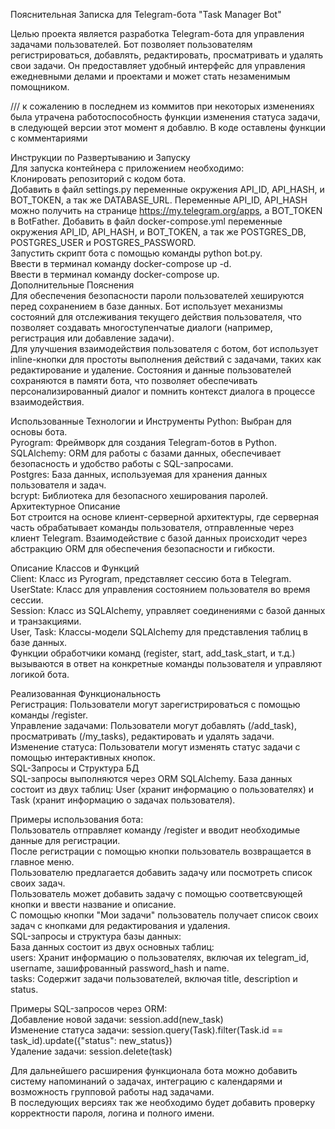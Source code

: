 Пояснительная Записка для Telegram-бота "Task Manager Bot"

Целью проекта является разработка Telegram-бота для управления задачами пользователей. Бот позволяет пользователям регистрироваться, добавлять, редактировать, просматривать и удалять свои задачи. Он предоставляет удобный интерфейс для управления ежедневными делами и проектами и может стать незаменимым помощником.

/// к сожалению в последнем из коммитов при некоторых изменениях была утрачена работоспособность функции изменения статуса задачи, в следующей версии этот момент я добавлю. В коде оставлены функции с комментариями

Инструкции по Развертыванию и Запуску  
Для запуска контейнера с приложением необходимо:  
Клонировать репозиторий с кодом бота.  
Добавить в файл settings.py переменные окружения API_ID, API_HASH, и BOT_TOKEN, а так же DATABASE_URL. 
Переменные API_ID, API_HASH можно получить на странице https://my.telegram.org/apps, а BOT_TOKEN в BotFather.
Добавить в файл docker-compose.yml переменные окружения API_ID, API_HASH, и BOT_TOKEN, а так же POSTGRES_DB, POSTGRES_USER и POSTGRES_PASSWORD.  
Запустить скрипт бота с помощью команды python bot.py.  
Ввести в терминал команду docker-compose up -d.  
Ввести в терминал команду docker-compose up.  
Дополнительные Пояснения  
Для обеспечения безопасности пароли пользователей хешируются перед сохранением в базе данных. Бот использует механизмы состояний для отслеживания текущего действия пользователя, что позволяет создавать многоступенчатые диалоги (например, регистрация или добавление задачи).  
Для улучшения взаимодействия пользователя с ботом, бот использует inline-кнопки для простоты выполнения действий с задачами, таких как редактирование и удаление. Состояния и данные пользователей сохраняются в памяти бота, что позволяет обеспечивать персонализированный диалог и помнить контекст диалога в процессе взаимодействия.  

Использованные Технологии и Инструменты
Python: Выбран для основы бота.  
Pyrogram: Фреймворк для создания Telegram-ботов в Python.  
SQLAlchemy: ORM для работы с базами данных, обеспечивает безопасность и удобство работы с SQL-запросами.  
Postgres: База данных, используемая для хранения данных пользователя и задач.  
bcrypt: Библиотека для безопасного хеширования паролей.  
Архитектурное Описание  
Бот строится на основе клиент-серверной архитектуры, где серверная часть обрабатывает команды пользователя, отправленные через клиент Telegram. Взаимодействие с базой данных происходит через абстракцию ORM для обеспечения безопасности и гибкости.  

Описание Классов и Функций  
Client: Класс из Pyrogram, представляет сессию бота в Telegram.  
UserState: Класс для управления состоянием пользователя во время сессии.  
Session: Класс из SQLAlchemy, управляет соединениями с базой данных и транзакциями.  
User, Task: Классы-модели SQLAlchemy для представления таблиц в базе данных.  
Функции обработчики команд (register, start, add_task_start, и т.д.) вызываются в ответ на конкретные команды пользователя и управляют логикой бота.  

Реализованная Функциональность  
Регистрация: Пользователи могут зарегистрироваться с помощью команды /register.  
Управление задачами: Пользователи могут добавлять (/add_task), просматривать (/my_tasks), редактировать и удалять задачи.  
Изменение статуса: Пользователи могут изменять статус задачи с помощью интерактивных кнопок.  
SQL-Запросы и Структура БД  
SQL-запросы выполняются через ORM SQLAlchemy. База данных состоит из двух таблиц: User (хранит информацию о пользователях) и Task (хранит информацию о задачах пользователя).  

Примеры использования бота:  
Пользователь отправляет команду /register и вводит необходимые данные для регистрации.  
После регистрации с помощью кнопки пользователь возвращается в главное меню.  
Пользователю предлагается добавить задачу или посмотреть список своих задач.  
Пользователь может добавить задачу с помощью соответсвующей кнопки и ввести название и описание.  
С помощью кнопки "Мои задачи" пользователь получает список своих задач с кнопками для редактирования и удаления.  
SQL-запросы и структура базы данных:  
База данных состоит из двух основных таблиц:  
users: Хранит информацию о пользователях, включая их telegram_id, username, зашифрованный password_hash и name.  
tasks: Содержит задачи пользователей, включая title, description и status.  

Примеры SQL-запросов через ORM:  
Добавление новой задачи: session.add(new_task)  
Изменение статуса задачи: session.query(Task).filter(Task.id == task_id).update({"status": new_status})  
Удаление задачи: session.delete(task)  

Для дальнейшего расширения функционала бота можно добавить систему напоминаний о задачах, интеграцию с календарями и возможность групповой работы над задачами.  
В последующих версиях так же необходимо будет добавить проверку корректности пароля, логина и полного имени.
